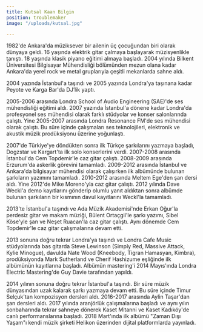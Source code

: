 ```yaml
---
title: Kutsal Kaan Bilgin
position: troublemaker
image: "/uploads/kutsal.jpg"

---
```

1982'de Ankara'da müziksever bir ailenin üç çocuğundan biri olarak dünyaya geldi. 16 yaşında elektrik gitar çalmaya başlayarak müzisyenlikle tanıştı. 18 yaşında klasik piyano eğitimi almaya başladı. 2004 yılında Bilkent Üniversitesi Bilgisayar Mühendisliği bölümünden mezun olana kadar Ankara'da yerel rock ve metal gruplarıyla çeşitli mekanlarda sahne aldı.

2004 yazında İstanbul'a taşındı ve 2005 yazında Londra'ya taşınana kadar Peyote ve Karga Bar'da DJ’lik yaptı.

2005-2006 arasında Londra School of Audio Engineering (SAE)'de ses mühendisliği eğitimi aldı. 2007 yazında İstanbul'a dönene kadar Londra'da profesyonel ses mühendisi olarak farklı stüdyolar ve konser salonlarında çalıştı. Yine 2005-2007 arasında Londra Resonance FM'de ses mühendisi olarak çalıştı. Bu süre içinde çalışmaları ses teknolojileri, elektronik ve akustik müzik prodüksiyonu üzerine yoğunlaştı.

2007'de Türkiye'ye döndükten sonra ilk Türkçe şarkılarını yazmaya başladı, Dogzstar ve Kargart'ta ilk solo konserlerini verdi. 2007-2008 arasında İstanbul'da Cem Topdemir'le caz gitar çalıştı. 2008-2009 arasında Erzurum'da askerlik görevini tamamladı. 2009-2012 arasında İstanbul ve Ankara'da bilgisayar mühendisi olarak çalışırken ilk albümünde bulunan şarkıların yazımını tamamladı. 2010-2012 arasında Meltem Ege'den şan dersi aldı. Yine 2012'de Mike Moreno'yla caz gitar çalıştı. 2012 yılında Dave Weckl'a demo kayıtlarını gönderip olumlu yanıt aldıktan sonra albümde bulunan şarkıların bir kısmının davul kayıtlarını Weckl'la tamamladı.

2013'te İstanbul'a taşındı ve Ada Müzik Akademisi'nde Erkan Oğur'la perdesiz gitar ve makam müziği, Bülent Ortaçgil'le şarkı yazımı, Sibel Köse'yle şan ve Neşet Ruacan'la caz gitar çalıştı. Aynı dönemde Cem Topdemir'le caz gitar çalışmalarına devam etti.

2013 sonuna doğru tekrar Londra'ya taşındı ve Londra Cafe Music stüdyolarında bas gitarda Steve Lewinson (Simply Red, Massive Attack, Kylie Minogue), davulda Nate Wood (Kneebody, Tigran Hamasyan, Kimbra), prodüksiyonda Mark Sutherland ve Cherif Hashizume eşliğinde ilk albümünün kayıtlarına başladı. Albümün mastering'i 2014 Mayıs'ında Londra Electric Mastering'de Guy Davie tarafından yapıldı.

2014 yılının sonuna doğru tekrar İstanbul'a taşındı. Bir süre müzik dünyasından uzak kalarak şarkı yazmaya devam etti. Bu süre içinde Timur Selçuk'tan kompozisyon dersleri aldı. 2016-2017 arasında Aylin Taşar'dan şan dersleri aldı. 2017 yılında aranjörlük çalışmalarına başladı ve aynı yılın sonbaharında tekrar sahneye dönerek Kaset Mitanni ve Kaset Kadıköy'de canlı performanslarına başladı. 2018 Mart'ında ilk albümü "Zaman Dışı Yaşam"ı kendi müzik şirketi Helikon üzerinden dijital platformlarda yayınladı.
